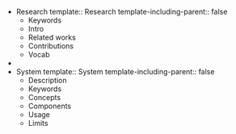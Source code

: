 - Research
  template:: Research
  template-including-parent:: false
	- Keywords
	- Intro
	- Related works
	- Contributions
	- Vocab
-
- System
  template:: System
  template-including-parent:: false
	- Description
	- Keywords
	- Concepts
	- Components
	- Usage
	- Limits